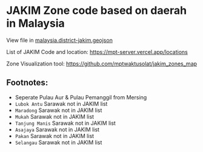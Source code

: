 # JAKIM Zone code based on daerah in Malaysia

View file in [malaysia.district-jakim.geojson](./malaysia.district-jakim.geojson)

List of JAKIM Code and location: https://mpt-server.vercel.app/locations

Zone Visualization tool: https://github.com/mptwaktusolat/jakim_zones_map

## Footnotes:

- Seperate Pulau Aur & Pulau Pemanggil from Mersing
- `Lubok Antu` Sarawak not in JAKIM list
- `Maradong` Sarawak not in JAKIM list
- `Mukah` Sarawak not in JAKIM list
- `Tanjung Manis` Sarawak not in JAKIM list
- `Asajaya` Sarawak not in JAKIM list
- `Pakan` Sarawak not in JAKIM list
- `Selangau` Sarawak not in JAKIM list
